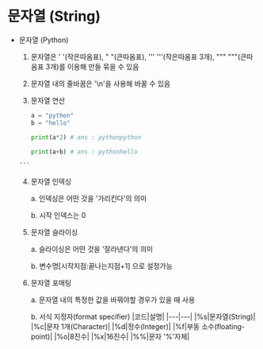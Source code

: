 # 문자열 (String)

- 문자열 (Python)

    1. 문자열은 ' '(작은따옴표), " "(큰따옴표), ''' '''(작은따옴표 3개), """ """(큰따옴표 3개)를 이용해 만들 묶을 수 있음

    2. 문자열 내의 줄바꿈은 '\n'을 사용해 바꿀 수 있음

    3. 문자열 연산

        ```python
        a = "python"
        b = "hello"

        print(a*2) # ans : pythonpython

        print(a+b) # ans : pythonhello
      ```

    4. 문자열 인덱싱

        a. 인덱싱은 어떤 것을 '가리킨다'의 의미

        b. 시작 인덱스는 0

    5. 문자열 슬라이싱

        a. 슬라이싱은 어떤 것을 '잘라낸다'의 의미

        b. 변수명[시작지점:끝나는지점+1] 으로 설정가능

    6. 문자열 포매팅

        a. 문자열 내의 특정한 값을 바꿔야할 경우가 있을 때 사용

        b. 서식 지정자(format specifier)
        |코드|설명|
        |---|---|
        |%s|문자열(String)|
        |%c|문자 1개(Character)|
        |%d|정수(Integer)|
        |%f|부동 소수(floating-point)|
        |%o|8진수|
        |%x|16진수|
        |%%|문자 '%'자체|
